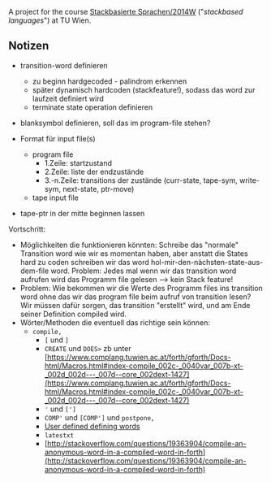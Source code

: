 A project for the course [Stackbasierte Sprachen/2014W](http://www.complang.tuwien.ac.at/anton/lvas/stack.html) ("*stackbased languages*") at TU Wien. 

## Notizen

- transition-word definieren
	+ zu beginn hardgecoded - palindrom erkennen
	+ später dynamisch hardcoden (stackfeature!), sodass das word zur laufzeit definiert wird
	+ terminate state operation definieren
	
- blanksymbol definieren, soll das im program-file stehen?

- Format für input file(s) 
	- program file
		+ 1.Zeile: startzustand
		+ 2.Zeile: liste der endzustände
		+ 3.-n.Zeile: transitions der zustände (curr-state, tape-sym, write-sym, next-state, ptr-move)
	- tape input file
	
- tape-ptr in der mitte beginnen lassen


Vortschritt:

- Möglichkeiten die funktionieren könnten: Schreibe das "normale" Transition word wie wir es momentan haben, aber anstatt die States hard zu coden schreiben wir das word hol-mir-den-nächsten-state-aus-dem-file word. Problem: Jedes mal wenn wir das transition word aufrufen wird das Programm file gelesen --> kein Stack feature!
- Problem: Wie bekommen wir die Werte des Programm files ins transition word ohne das wir das program file beim aufruf von transition lesen? Wir müssen dafür sorgen, das transition "erstellt" wird, und am Ende seiner Definition compiled wird.
- Wörter/Methoden die eventuell das richtige sein können: 
  - `compile,`
	- `[` und `]`
	- `CREATE` und `DOES>` zb unter [https://www.complang.tuwien.ac.at/forth/gforth/Docs-html/Macros.html#index-compile_002c-_0040var_007b-xt-_002d_002d---_007d--core_002dext-1427](https://www.complang.tuwien.ac.at/forth/gforth/Docs-html/Macros.html#index-compile_002c-_0040var_007b-xt-_002d_002d---_007d--core_002dext-1427)
	- `'` und `[']`
	- `COMP'` und `[COMP']` und `postpone,`
	- [User defined defining words](https://www.complang.tuwien.ac.at/forth/gforth/Docs-html/User_002ddefined-Defining-Words.html#User_002ddefined-Defining-Words)
	- `latestxt`
	- [http://stackoverflow.com/questions/19363904/compile-an-anonymous-word-in-a-compiled-word-in-forth](http://stackoverflow.com/questions/19363904/compile-an-anonymous-word-in-a-compiled-word-in-forth)
